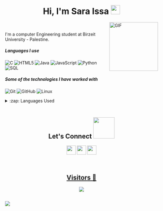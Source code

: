 
<h1 align="center">Hi, I'm Sara Issa <img width="30px" src="https://media.tenor.com/images/3b388fe03da271d2674faf85eb7c3fcd/tenor.gif" /></h1>

<img align="right" alt="GIF" height="160px" src="https://media.giphy.com/media/du3J3cXyzhj75IOgvA/giphy.gif" />
<br/>

I'm a computer Engineering student at Birzeit University - Palestine.

##### Languages I use

![C](https://img.shields.io/badge/-C-000000?style=flat&logo=c)
![HTML5](https://img.shields.io/badge/-HTML5-000000?style=flat&logo=html5)
![Java](https://img.shields.io/badge/-Java-000000?style=flat&logo=java)
![JavaScript](https://img.shields.io/badge/-JavaScript-000000?style=flat&logo=javascript)
![Python](https://img.shields.io/badge/-Python-000000?style=flat&logo=python)
![SQL](https://img.shields.io/badge/-SQL-000000?style=flat&logo=postgresql)

##### Some of the technologies I have worked with

![Git](https://img.shields.io/badge/-Git-222222?style=flat&logo=git&logoColor=F05032)
![GitHub](https://img.shields.io/badge/-GitHub-222222?style=flat&logo=github&logoColor=181717)
![Linux](https://img.shields.io/badge/-Linux-222222?style=flat&logo=linux&logoColor=FCC624)

<details>
  <summary>:zap: Languages Used</summary>
  <img src="https://github-readme-stats.vercel.app/api/top-langs/?username=SaraSalehIssa&layout=compact&bg_color=ffffff&text_color=333333">
</details>

<br/>
<h2 align="center">Let's Connect <img src='https://raw.githubusercontent.com/ShahriarShafin/ShahriarShafin/main/Assets/handshake.gif' width="70"></h2>
<p align="center">
  <a href = "https://www.linkedin.com/in/sara-issa-a2b730238/"><img src = "https://img.shields.io/badge/LinkedIn-0077B5?style=for-the-badge&logo=linkedin&logoColor=white" height = 30></a>
  <a href = "mailto:issasalehsara2001@gmail.com"><img src = "https://img.shields.io/badge/Gmail-D14836?style=for-the-badge&logo=gmail&logoColor=white" height = 30></a>
  <a href = "https://www.facebook.com/sara.issa.5895"><img src = "https://img.shields.io/badge/facebook-0077B5?style=for-the-badge&logo=facebook&logoColor=white" height = 30</a>
</p>

<br/>
<h2 align="center">Visitors 👀</h2>
<div align="center" >
  <img src="https://profile-counter.glitch.me/SaraSalehIssa/count.svg"></img>
</div>

<br/>
<p>
  <img src="https://raw.githubusercontent.com/saadeghi/saadeghi/master/dino.gif" /><br>
</p>
